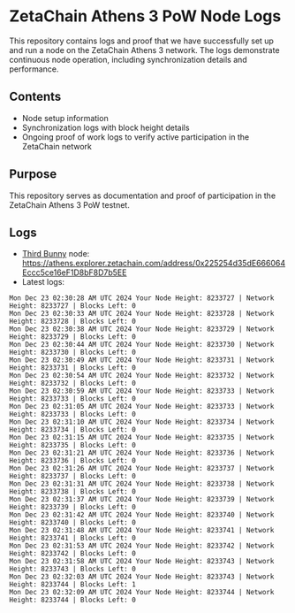 # ZetaChain Athens 3 PoW Node Logs
This repository contains logs and proof that we have successfully set up and run a node on the ZetaChain Athens 3 network. The logs demonstrate continuous node operation, including synchronization details and performance.

## Contents
- Node setup information
- Synchronization logs with block height details
- Ongoing proof of work logs to verify active participation in the ZetaChain network

## Purpose
This repository serves as documentation and proof of participation in the ZetaChain Athens 3 PoW testnet.

## Logs

- [Third Bunny](https://thirdbunny.xyz/) node: https://athens.explorer.zetachain.com/address/0x225254d35dE666064Eccc5ce16eF1D8bF8D7b5EE
- Latest logs:
```
Mon Dec 23 02:30:28 AM UTC 2024 Your Node Height: 8233727 | Network Height: 8233727 | Blocks Left: 0
Mon Dec 23 02:30:33 AM UTC 2024 Your Node Height: 8233728 | Network Height: 8233728 | Blocks Left: 0
Mon Dec 23 02:30:38 AM UTC 2024 Your Node Height: 8233729 | Network Height: 8233729 | Blocks Left: 0
Mon Dec 23 02:30:44 AM UTC 2024 Your Node Height: 8233730 | Network Height: 8233730 | Blocks Left: 0
Mon Dec 23 02:30:49 AM UTC 2024 Your Node Height: 8233731 | Network Height: 8233731 | Blocks Left: 0
Mon Dec 23 02:30:54 AM UTC 2024 Your Node Height: 8233732 | Network Height: 8233732 | Blocks Left: 0
Mon Dec 23 02:30:59 AM UTC 2024 Your Node Height: 8233733 | Network Height: 8233733 | Blocks Left: 0
Mon Dec 23 02:31:05 AM UTC 2024 Your Node Height: 8233733 | Network Height: 8233733 | Blocks Left: 0
Mon Dec 23 02:31:10 AM UTC 2024 Your Node Height: 8233734 | Network Height: 8233734 | Blocks Left: 0
Mon Dec 23 02:31:15 AM UTC 2024 Your Node Height: 8233735 | Network Height: 8233735 | Blocks Left: 0
Mon Dec 23 02:31:21 AM UTC 2024 Your Node Height: 8233736 | Network Height: 8233736 | Blocks Left: 0
Mon Dec 23 02:31:26 AM UTC 2024 Your Node Height: 8233737 | Network Height: 8233737 | Blocks Left: 0
Mon Dec 23 02:31:31 AM UTC 2024 Your Node Height: 8233738 | Network Height: 8233738 | Blocks Left: 0
Mon Dec 23 02:31:37 AM UTC 2024 Your Node Height: 8233739 | Network Height: 8233739 | Blocks Left: 0
Mon Dec 23 02:31:42 AM UTC 2024 Your Node Height: 8233740 | Network Height: 8233740 | Blocks Left: 0
Mon Dec 23 02:31:48 AM UTC 2024 Your Node Height: 8233741 | Network Height: 8233741 | Blocks Left: 0
Mon Dec 23 02:31:53 AM UTC 2024 Your Node Height: 8233742 | Network Height: 8233742 | Blocks Left: 0
Mon Dec 23 02:31:58 AM UTC 2024 Your Node Height: 8233743 | Network Height: 8233743 | Blocks Left: 0
Mon Dec 23 02:32:03 AM UTC 2024 Your Node Height: 8233743 | Network Height: 8233744 | Blocks Left: 1
Mon Dec 23 02:32:09 AM UTC 2024 Your Node Height: 8233744 | Network Height: 8233744 | Blocks Left: 0
```
